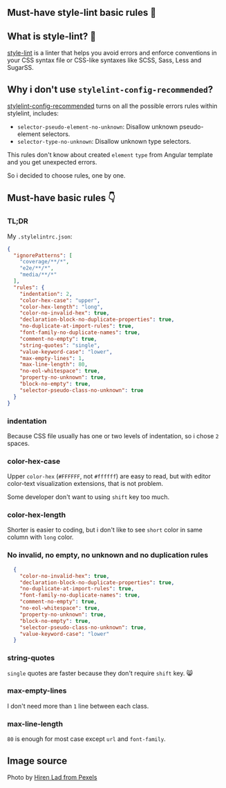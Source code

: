 ## Must-have style-lint basic rules 🎨

## What is style-lint? 👀

[style-lint](https://stylelint.io/) is a linter that helps you avoid errors and enforce conventions in your CSS syntax file or CSS-like syntaxes like SCSS, Sass, Less and SugarSS.

## Why i don't use `stylelint-config-recommended`?

[stylelint-config-recommended](https://github.com/stylelint/stylelint-config-recommended) turns on all the possible errors rules within stylelint, includes:

- `selector-pseudo-element-no-unknown`: Disallow unknown pseudo-element selectors.
- `selector-type-no-unknown`: Disallow unknown type selectors.

This rules don't know about created `element` `type` from Angular template and you get unexpected errors.

So i decided to choose rules, one by one.

## Must-have basic rules 👇

### TL;DR

My `.stylelintrc.json`:

```json
{
  "ignorePatterns": [
    "coverage/**/*",
    "e2e/**/*",
    "media/**/*"
  ],
  "rules": {
    "indentation": 2,
    "color-hex-case": "upper",
    "color-hex-length": "long",
    "color-no-invalid-hex": true,
    "declaration-block-no-duplicate-properties": true,
    "no-duplicate-at-import-rules": true,
    "font-family-no-duplicate-names": true,
    "comment-no-empty": true,
    "string-quotes": "single",
    "value-keyword-case": "lower",
    "max-empty-lines": 1,
    "max-line-length": 80,
    "no-eol-whitespace": true,
    "property-no-unknown": true,
    "block-no-empty": true,
    "selector-pseudo-class-no-unknown": true
  }
}
```

### indentation

Because CSS file usually has one or two levels of indentation, so i chose `2` spaces.

### color-hex-case

Upper `color-hex` (`#FFFFFF`, not `#ffffff`) are easy to read, but with editor color-text visualization extensions, that is not problem.

Some developer don't want to using `shift` key too much.

### color-hex-length

Shorter is easier to coding, but i don't like to see `short` color in same column with `long` color.

### No invalid, no empty, no unknown and no duplication rules

```JSON
  {
    "color-no-invalid-hex": true,
    "declaration-block-no-duplicate-properties": true,
    "no-duplicate-at-import-rules": true,
    "font-family-no-duplicate-names": true,
    "comment-no-empty": true,
    "no-eol-whitespace": true,
    "property-no-unknown": true,
    "block-no-empty": true,
    "selector-pseudo-class-no-unknown": true,
    "value-keyword-case": "lower"
  }
```

### string-quotes

`single` quotes are faster because they don't require `shift` key. 😸

### max-empty-lines

I don't need more than `1` line between each class.

### max-line-length

`80` is enough for most case except `url` and `font-family`.

## Image source

Photo by [Hiren Lad from Pexels](https://www.pexels.com/photo/passports-camera-battery-charger-watches-and-cables-on-brown-wooden-surface-3031670/)
